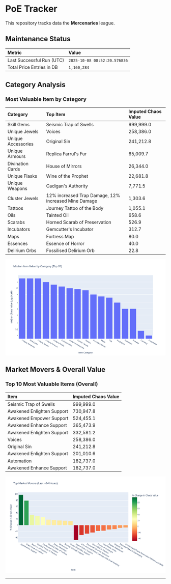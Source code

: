 # PoE Tracker

This repository tracks data the **Mercenaries** league.

## Maintenance Status

<!-- START_MAINTENANCE -->
| Metric | Value |
|:---|:---|
| Last Successful Run (UTC) | `2025-10-08 08:52:20.576836` |
| Total Price Entries in DB | `1,160,284` |

<!-- END_MAINTENANCE -->

## Category Analysis

<!-- START_CATEGORY_ANALYSIS -->
### Most Valuable Item by Category
| Category | Top Item | Imputed Chaos Value |
| :--- | :--- | :--- |
| Skill Gems | Seismic Trap of Swells | 999,999.0 |
| Unique Jewels | Voices | 258,386.0 |
| Unique Accessories | Original Sin | 241,212.8 |
| Unique Armours | Replica Farrul's Fur | 65,009.7 |
| Divination Cards | House of Mirrors | 26,344.0 |
| Unique Flasks | Wine of the Prophet | 22,681.8 |
| Unique Weapons | Cadigan's Authority | 7,771.5 |
| Cluster Jewels | 12% increased Trap Damage, 12% increased Mine Damage | 1,303.6 |
| Tattoos | Journey Tattoo of the Body | 1,055.1 |
| Oils | Tainted Oil | 658.6 |
| Scarabs | Horned Scarab of Preservation | 526.9 |
| Incubators | Gemcutter's Incubator | 312.7 |
| Maps | Fortress Map | 80.0 |
| Essences | Essence of Horror | 40.0 |
| Delirium Orbs | Fossilised Delirium Orb | 22.8 |


![Category Analysis Chart](charts/category_analysis.png)
<!-- END_CATEGORY_ANALYSIS -->

## Market Movers & Overall Value

<!-- START_ANALYSIS -->
### Top 10 Most Valuable Items (Overall)
| Item | Imputed Chaos Value |
| :--- | :--- |
| Seismic Trap of Swells | 999,999.0 |
| Awakened Enlighten Support | 730,947.8 |
| Awakened Empower Support | 524,455.1 |
| Awakened Enhance Support | 365,473.9 |
| Awakened Enlighten Support | 332,581.2 |
| Voices | 258,386.0 |
| Original Sin | 241,212.8 |
| Awakened Enlighten Support | 201,010.6 |
| Automation | 182,737.0 |
| Awakened Enhance Support | 182,737.0 |


![Market Movers Chart](charts/market_movers.png)
<!-- END_ANALYSIS -->

---
